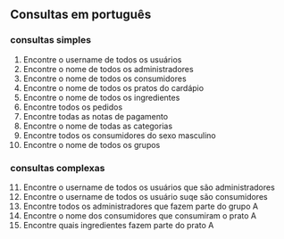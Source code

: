 ## Consultas em português

### consultas simples
01. Encontre o username de todos os usuários 
02. Encontre o nome de todos os administradores
03. Encontre o nome de todos os consumidores
04. Encontre o nome de todos os pratos do cardápio
05. Encontre o nome de todos os ingredientes
06. Encontre todos os pedidos
07. Encontre todas as notas de pagamento
08. Encontre o nome de todas as categorias
09. Encontre todos os consumidores do sexo masculino
10. Encontre o nome de todos os grupos

### consultas complexas
11. Encontre o username de todos os usuários que são administradores
12. Encontre o username de todos os usuário suqe são consumidores
13. Encontre todos os administradores que fazem parte do grupo A
14. Encontre o nome dos consumidores que consumiram o prato A
15. Encontre quais ingredientes fazem parte do prato A
